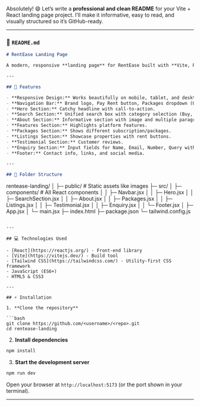 Absolutely! 😄 Let’s write a **professional and clean README** for your Vite + React landing page project. I’ll make it informative, easy to read, and visually structured so it’s GitHub-ready.

---

### 📄 `README.md`

```markdown
# RentEase Landing Page

A modern, responsive **landing page** for RentEase built with **Vite, React, and Tailwind CSS**. This project demonstrates a complete front-end layout including navigation, hero section, search, packages, listings, testimonials, enquiry form, about section, and footer.

---

## 🚀 Features

- **Responsive Design:** Works beautifully on mobile, tablet, and desktop.
- **Navigation Bar:** Brand logo, Pay Rent button, Packages dropdown (Owners/Brokers), Post Property, and Login/Signup.
- **Hero Section:** Catchy headline with call-to-action.
- **Search Section:** Unified search box with category selection (Buy, Rent, Commercial, PG/Co-Living, Plot), location dropdown, search input, and search button. Scrollable categories on mobile.
- **About Section:** Informative section with image and multiple paragraphs describing RentEase.
- **Features Section:** Highlights platform features.
- **Packages Section:** Shows different subscription/packages.
- **Listings Section:** Showcase properties with rent buttons.
- **Testimonial Section:** Customer reviews.
- **Enquiry Section:** Input fields for Name, Email, Number, Query with a “Get a Callback” button.
- **Footer:** Contact info, links, and social media.

---

## 📂 Folder Structure
```

rentease-landing/
│
├─ public/ # Static assets like images
├─ src/
│ ├─ components/ # All React components
│ │ ├─ Navbar.jsx
│ │ ├─ Hero.jsx
│ │ ├─ SearchSection.jsx
│ │ ├─ About.jsx
│ │ ├─ Packages.jsx
│ │ ├─ Listings.jsx
│ │ ├─ Testimonial.jsx
│ │ ├─ Enquiry.jsx
│ │ └─ Footer.jsx
│ ├─ App.jsx
│ └─ main.jsx
├─ index.html
├─ package.json
└─ tailwind.config.js

````

---

## 💻 Technologies Used

- [React](https://reactjs.org/) - Front-end library
- [Vite](https://vitejs.dev/) - Build tool
- [Tailwind CSS](https://tailwindcss.com/) - Utility-first CSS framework
- JavaScript (ES6+)
- HTML5 & CSS3

---

## ⚡ Installation

1. **Clone the repository**

```bash
git clone https://github.com/<username>/<repo>.git
cd rentease-landing
````

2. **Install dependencies**

```bash
npm install
```

3. **Start the development server**

```bash
npm run dev
```

Open your browser at `http://localhost:5173` (or the port shown in your terminal).

---
